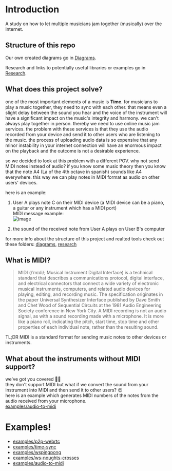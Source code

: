 # Introduction

A study on how to let multiple musicians jam together (musically) over the Internet.

## Structure of this repo

Our own created diagrams go in [Diagrams](docs/diagrams/README.md).

Research and links to potentially useful libraries or examples go in [Research](docs/research/README.md).

## What does this project solve?

one of the most important elements of a music is **Time**. for musicians to play a music together, they need to sync with each other.
that means even a slight delay between the sound you hear and the voice of the instrument will have a significant impact on the music's integrity and harmony. we can't always play together in person. thereby we need to use online music jam services. the problem with these services is that they use the audio recorded from your device and send it to other users who are listening to the music. the process of uploading audio data is so expensive that any minor instability in your internet connection will have an enormous impact on the playback and the outcome is not a desirable experience.

so we decided to look at this problem with a different POV. why not send MIDI notes instead of audio? if you know some music theory then you know that the note A4 (La of the 4th octave in spanish) sounds like A4 everywhere. this way we can play notes in MIDI format as audio on other users' devices.

here is an example:

1. User A plays note C on their MIDI device (a MIDI device can be a piano, a guitar or any instrument which has a MIDI port)<br/>
  MIDI message example:<br/>
  ![image](https://user-images.githubusercontent.com/62774242/180223617-8b22f9c2-8b2c-45d7-9475-a18b21ab67dc.png)

2. the sound of the received note from User A plays on User B's computer

for more info about the structure of this project and realted tools check out these folders: [diagrams](https://github.com/rog-golang-buddies/realtime-midi/tree/main/docs/diagrams), [research](https://github.com/rog-golang-buddies/realtime-midi/tree/main/docs/research)

## What is MIDI?
> MIDI (/ˈmɪdi/; Musical Instrument Digital Interface) is a technical standard that describes a communications protocol, digital interface, and electrical connectors that connect a wide variety of electronic musical instruments, computers, and related audio devices for playing, editing, and recording music.  The specification originates in the paper Universal Synthesizer Interface published by Dave Smith and Chet Wood of Sequential Circuits at the 1981 Audio Engineering Society conference in New York City. A MIDI recording is not an audio signal, as with a sound recording made with a microphone. It is more like a piano roll, indicating the pitch, start time, stop time and other properties of each individual note, rather than the resulting sound.

TL;DR
MIDI is a standard format for sending music notes to other devices or instruments.

## What about the instruments without MIDI support?
we've got you covered 🥳🎉<br/>
they don't support MIDI but what if we convert the sound from your instrument into MIDI and then send it to other users? 😉<br/>
here is an example which generates MIDI numbers of the notes from the audio received from your microphone.<br/>
[examples/audio-to-midi](examples/audio-to-midi)

# Examples!

- [examples/p2p-webrtc](examples/p2p-webrtc/)
- [examples/time-sync](examples/time-sync/)
- [examples/wspingpong](examples/wspingpong/)
- [examples/ws-noughts-crosses](examples/ws-noughts-crosses)
- [examples/audio-to-midi](examples/audio-to-midi)
